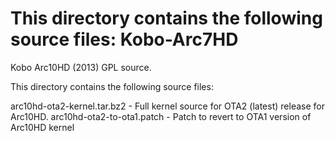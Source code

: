 This directory contains the following source files:
Kobo-Arc7HD
===========

Kobo Arc10HD (2013) GPL source.

This directory contains the following source files:

arc10hd-ota2-kernel.tar.bz2 - Full kernel source for OTA2 (latest) release for Arc10HD.
arc10hd-ota2-to-ota1.patch - Patch to revert to OTA1 version of Arc10HD kernel
